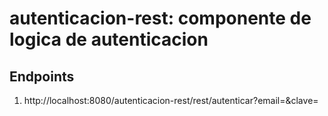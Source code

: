 autenticacion-rest: componente de logica de autenticacion
========================

Endpoints
-------------------------

1. http://localhost:8080/autenticacion-rest/rest/autenticar?email=<?>&clave=<?>

